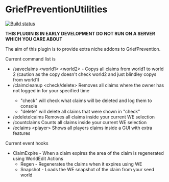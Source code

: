 # GriefPreventionUtilities

[![Build status](https://ci.appveyor.com/api/projects/status/x5bfx8vjj7dx08og?svg=true)](https://ci.appveyor.com/project/112madgamer/griefpreventionextras)

**THIS PLUGIN IS IN EARLY DEVELOPMENT DO NOT RUN ON A SERVER WHICH YOU CARE ABOUT**


The aim of this plugin is to provide extra niche addons to GriefPrevention. 

Current command list is
* /saveclaims \<world1> \<world2> - Copys all claims from world1 to world 2 (caution as the copy doesn't check world2 and just blindley copys from world1)
* /claimcleanup <time> <check/delete> Removes all claims where the owner has not logged in for your specified time 
    * "check" will check what claims will be deleted and log them to console
    * "delete" will delete all claims that were shown in "check"
* /edeletelcaims Removes all claims inside your current WE selection
* /countclaims Counts all claims inside your current WE selection
* /eclaims \<player> Shows all players claims inside a GUI with extra features

Current event hooks

* ClaimExpire - When a claim expires the area of the claim is regenerated using WorldEdit 
    Actions
    * Regen - Regenerates the claims when it expires using WE
    * Snapshot - Loads the WE snapshot of the claim from your seed world






